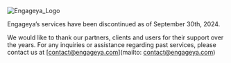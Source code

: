 ![Engageya_Logo](/assets/css/images/layer-65.png)

Engageya’s services have been discontinued as of September 30th, 2024.  
  
We would like to thank our partners, clients and users for their support over the years. For any inquiries or assistance regarding past services, please contact us at [contact@engageya.com](mailto: contact@engageya.com)